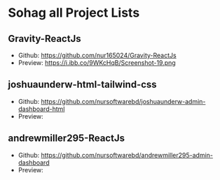 # Sohag all Project Lists


## Gravity-ReactJs
- Github: https://github.com/nur165024/Gravity-ReactJs
- Preview: https://i.ibb.co/9WKcHqB/Screenshot-19.png

## joshuaunderw-html-tailwind-css
- Github: https://github.com/nursoftwarebd/joshuaunderw-admin-dashboard-html
- Preview:

## andrewmiller295-ReactJs
- Github: https://github.com/nursoftwarebd/andrewmiller295-admin-dashboard
- Preview: 
